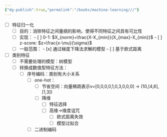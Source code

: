 ```yaml
---
{"dg-publish":true,"permalink":"/books/machine-learning///"}
---
```


- [ ] 特征归一化
	- [ ] 目的：消除特征之间量纲的影响，使得不同特征之间具有可比性
	- [ ] 实现：
			- [ ] 0-1: $X_{norm}=\frac{X-X_{min}}{X_{max}-X_{min}}$
			- [ ] z-score: $z=\frac{x-\mu}{\sigma}$
	- [ ] 一般范围：
			- [x] 通过梯度下降法求解的模型
			- [ ] 基于欧式距离
- [ ] 类别特征
	- [ ] 不需要处理的模型：树模型
	- [ ] 转换成数值型特征方法：
		- [ ] 序号编码：类别有大小关系
			- [ ] one-hot：
				- [ ] 节省空间：向量稀疏表示v=[0,0,0,0,1,0,3,0,0,0] -> (10,[4,6],[1,3])
				- [ ] 降维
					- [ ] 特征选择
					- [ ] 高维->维度诅咒
						- [ ] 欧式距离失效
						- [ ] 模型过拟合
			- [ ] 二进制编码